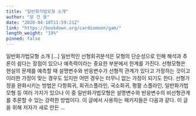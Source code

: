 ```yaml
---
title: "일반화가법모형 소개"
author: "문 건 웅"
date: "2020-04-18T11:59:21Z"
link: "https://bookdown.org/cardiomoon/gam/"
length_weight: "19%"
pinned: false
---
```


일반화가법모형 소개 [...] 일반적인 선형회귀분석은 모형의 단순성으로 인해 해석과 추론이 쉽다는 장점이 있으나 예측력이라는 중요한 부분에서 한계를 가진다. 선형모형은 현실의 문제를 예측할 때 설명변수와 반응변수가 선형적 관계가 있다고 가정하는 것이고 이러한 가정이 맞는 경우도 있지만 어떤 경우는 터무니 없는 가정이 되기도 한다. 선형가정을 완화시키는 방법은 다항회귀, 회귀스플라인, 국소회귀, 평활 스플라인, 일반화가법모형 등 여러 가지가 있으나 이 중 일반화가법모형은 설명변수와 반응변수의 비선형관계를 추론할 수 있는 강력한 방법이다. 이 글에서 사용하는 패키지들은 다음과 같다. 이 글을 위해 저자가 새로 만든 ...
